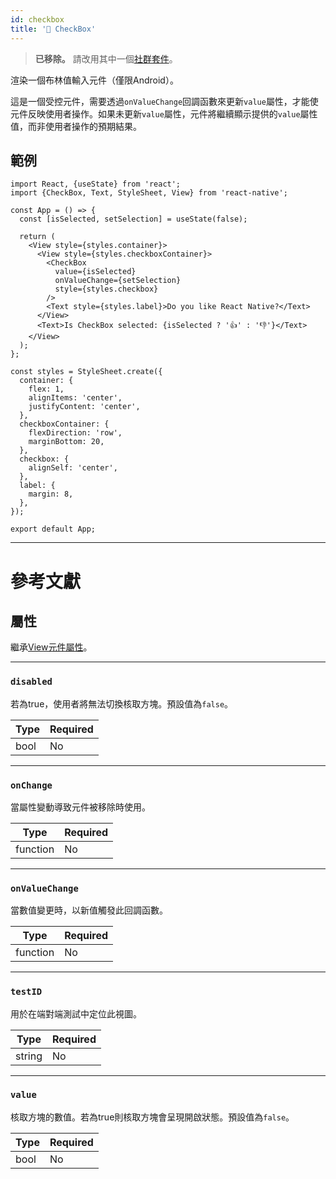 ```yaml
---
id: checkbox
title: '🚧 CheckBox'
---
```


> **已移除。** 請改用其中一個[社群套件](https://reactnative.directory/?search=checkbox)。

渲染一個布林值輸入元件（僅限Android）。

這是一個受控元件，需要透過`onValueChange`回調函數來更新`value`屬性，才能使元件反映使用者操作。如果未更新`value`屬性，元件將繼續顯示提供的`value`屬性值，而非使用者操作的預期結果。

## 範例

```SnackPlayer name=CheckBox%20Component%20Example&supportedPlatforms=android,web&ext=js
import React, {useState} from 'react';
import {CheckBox, Text, StyleSheet, View} from 'react-native';

const App = () => {
  const [isSelected, setSelection] = useState(false);

  return (
    <View style={styles.container}>
      <View style={styles.checkboxContainer}>
        <CheckBox
          value={isSelected}
          onValueChange={setSelection}
          style={styles.checkbox}
        />
        <Text style={styles.label}>Do you like React Native?</Text>
      </View>
      <Text>Is CheckBox selected: {isSelected ? '👍' : '👎'}</Text>
    </View>
  );
};

const styles = StyleSheet.create({
  container: {
    flex: 1,
    alignItems: 'center',
    justifyContent: 'center',
  },
  checkboxContainer: {
    flexDirection: 'row',
    marginBottom: 20,
  },
  checkbox: {
    alignSelf: 'center',
  },
  label: {
    margin: 8,
  },
});

export default App;
```

---

# 參考文獻

## 屬性

繼承[View元件屬性](view#props)。

---

### `disabled`

若為true，使用者將無法切換核取方塊。預設值為`false`。

| Type | Required |
| ---- | -------- |
| bool | No       |

---

### `onChange`

當屬性變動導致元件被移除時使用。

| Type     | Required |
| -------- | -------- |
| function | No       |

---

### `onValueChange`

當數值變更時，以新值觸發此回調函數。

| Type     | Required |
| -------- | -------- |
| function | No       |

---

### `testID`

用於在端對端測試中定位此視圖。

| Type   | Required |
| ------ | -------- |
| string | No       |

---

### `value`

核取方塊的數值。若為true則核取方塊會呈現開啟狀態。預設值為`false`。

| Type | Required |
| ---- | -------- |
| bool | No       |